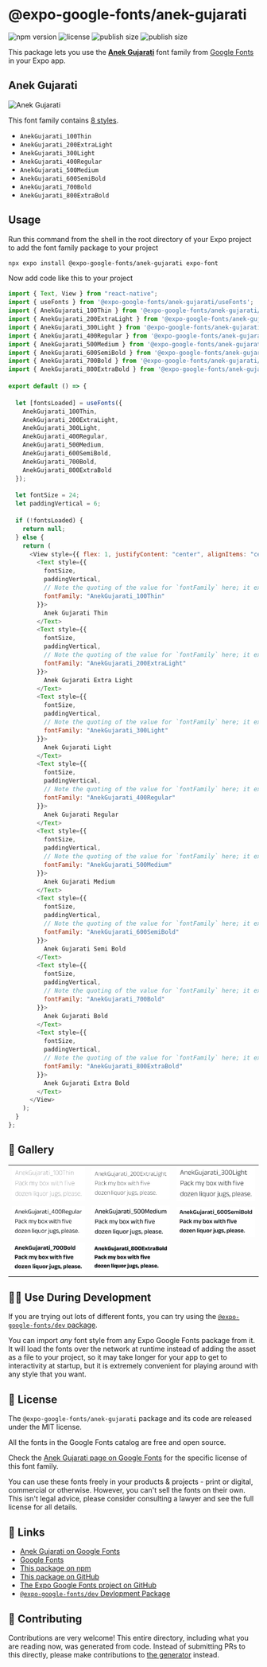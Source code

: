# @expo-google-fonts/anek-gujarati

![npm version](https://flat.badgen.net/npm/v/@expo-google-fonts/anek-gujarati)
![license](https://flat.badgen.net/github/license/expo/google-fonts)
![publish size](https://flat.badgen.net/packagephobia/install/@expo-google-fonts/anek-gujarati)
![publish size](https://flat.badgen.net/packagephobia/publish/@expo-google-fonts/anek-gujarati)

This package lets you use the [**Anek Gujarati**](https://fonts.google.com/specimen/Anek+Gujarati) font family from [Google Fonts](https://fonts.google.com/) in your Expo app.

## Anek Gujarati

![Anek Gujarati](./font-family.png)

This font family contains [8 styles](#-gallery).

- `AnekGujarati_100Thin`
- `AnekGujarati_200ExtraLight`
- `AnekGujarati_300Light`
- `AnekGujarati_400Regular`
- `AnekGujarati_500Medium`
- `AnekGujarati_600SemiBold`
- `AnekGujarati_700Bold`
- `AnekGujarati_800ExtraBold`

## Usage

Run this command from the shell in the root directory of your Expo project to add the font family package to your project

```sh
npx expo install @expo-google-fonts/anek-gujarati expo-font
```

Now add code like this to your project

```js
import { Text, View } from "react-native";
import { useFonts } from '@expo-google-fonts/anek-gujarati/useFonts';
import { AnekGujarati_100Thin } from '@expo-google-fonts/anek-gujarati/100Thin';
import { AnekGujarati_200ExtraLight } from '@expo-google-fonts/anek-gujarati/200ExtraLight';
import { AnekGujarati_300Light } from '@expo-google-fonts/anek-gujarati/300Light';
import { AnekGujarati_400Regular } from '@expo-google-fonts/anek-gujarati/400Regular';
import { AnekGujarati_500Medium } from '@expo-google-fonts/anek-gujarati/500Medium';
import { AnekGujarati_600SemiBold } from '@expo-google-fonts/anek-gujarati/600SemiBold';
import { AnekGujarati_700Bold } from '@expo-google-fonts/anek-gujarati/700Bold';
import { AnekGujarati_800ExtraBold } from '@expo-google-fonts/anek-gujarati/800ExtraBold';

export default () => {

  let [fontsLoaded] = useFonts({
    AnekGujarati_100Thin, 
    AnekGujarati_200ExtraLight, 
    AnekGujarati_300Light, 
    AnekGujarati_400Regular, 
    AnekGujarati_500Medium, 
    AnekGujarati_600SemiBold, 
    AnekGujarati_700Bold, 
    AnekGujarati_800ExtraBold
  });

  let fontSize = 24;
  let paddingVertical = 6;

  if (!fontsLoaded) {
    return null;
  } else {
    return (
      <View style={{ flex: 1, justifyContent: "center", alignItems: "center" }}>
        <Text style={{
          fontSize,
          paddingVertical,
          // Note the quoting of the value for `fontFamily` here; it expects a string!
          fontFamily: "AnekGujarati_100Thin"
        }}>
          Anek Gujarati Thin
        </Text>
        <Text style={{
          fontSize,
          paddingVertical,
          // Note the quoting of the value for `fontFamily` here; it expects a string!
          fontFamily: "AnekGujarati_200ExtraLight"
        }}>
          Anek Gujarati Extra Light
        </Text>
        <Text style={{
          fontSize,
          paddingVertical,
          // Note the quoting of the value for `fontFamily` here; it expects a string!
          fontFamily: "AnekGujarati_300Light"
        }}>
          Anek Gujarati Light
        </Text>
        <Text style={{
          fontSize,
          paddingVertical,
          // Note the quoting of the value for `fontFamily` here; it expects a string!
          fontFamily: "AnekGujarati_400Regular"
        }}>
          Anek Gujarati Regular
        </Text>
        <Text style={{
          fontSize,
          paddingVertical,
          // Note the quoting of the value for `fontFamily` here; it expects a string!
          fontFamily: "AnekGujarati_500Medium"
        }}>
          Anek Gujarati Medium
        </Text>
        <Text style={{
          fontSize,
          paddingVertical,
          // Note the quoting of the value for `fontFamily` here; it expects a string!
          fontFamily: "AnekGujarati_600SemiBold"
        }}>
          Anek Gujarati Semi Bold
        </Text>
        <Text style={{
          fontSize,
          paddingVertical,
          // Note the quoting of the value for `fontFamily` here; it expects a string!
          fontFamily: "AnekGujarati_700Bold"
        }}>
          Anek Gujarati Bold
        </Text>
        <Text style={{
          fontSize,
          paddingVertical,
          // Note the quoting of the value for `fontFamily` here; it expects a string!
          fontFamily: "AnekGujarati_800ExtraBold"
        }}>
          Anek Gujarati Extra Bold
        </Text>
      </View>
    );
  }
};
```

## 🔡 Gallery


||||
|-|-|-|
|![AnekGujarati_100Thin](./100Thin/AnekGujarati_100Thin.ttf.png)|![AnekGujarati_200ExtraLight](./200ExtraLight/AnekGujarati_200ExtraLight.ttf.png)|![AnekGujarati_300Light](./300Light/AnekGujarati_300Light.ttf.png)||
|![AnekGujarati_400Regular](./400Regular/AnekGujarati_400Regular.ttf.png)|![AnekGujarati_500Medium](./500Medium/AnekGujarati_500Medium.ttf.png)|![AnekGujarati_600SemiBold](./600SemiBold/AnekGujarati_600SemiBold.ttf.png)||
|![AnekGujarati_700Bold](./700Bold/AnekGujarati_700Bold.ttf.png)|![AnekGujarati_800ExtraBold](./800ExtraBold/AnekGujarati_800ExtraBold.ttf.png)|||


## 👩‍💻 Use During Development

If you are trying out lots of different fonts, you can try using the [`@expo-google-fonts/dev` package](https://github.com/expo/google-fonts/tree/master/font-packages/dev#readme).

You can import _any_ font style from any Expo Google Fonts package from it. It will load the fonts over the network at runtime instead of adding the asset as a file to your project, so it may take longer for your app to get to interactivity at startup, but it is extremely convenient for playing around with any style that you want.


## 📖 License

The `@expo-google-fonts/anek-gujarati` package and its code are released under the MIT license.

All the fonts in the Google Fonts catalog are free and open source.

Check the [Anek Gujarati page on Google Fonts](https://fonts.google.com/specimen/Anek+Gujarati) for the specific license of this font family.

You can use these fonts freely in your products & projects - print or digital, commercial or otherwise. However, you can't sell the fonts on their own. This isn't legal advice, please consider consulting a lawyer and see the full license for all details.

## 🔗 Links

- [Anek Gujarati on Google Fonts](https://fonts.google.com/specimen/Anek+Gujarati)
- [Google Fonts](https://fonts.google.com/)
- [This package on npm](https://www.npmjs.com/package/@expo-google-fonts/anek-gujarati)
- [This package on GitHub](https://github.com/expo/google-fonts/tree/master/font-packages/anek-gujarati)
- [The Expo Google Fonts project on GitHub](https://github.com/expo/google-fonts)
- [`@expo-google-fonts/dev` Devlopment Package](https://github.com/expo/google-fonts/tree/master/font-packages/dev)

## 🤝 Contributing

Contributions are very welcome! This entire directory, including what you are reading now, was generated from code. Instead of submitting PRs to this directly, please make contributions to [the generator](https://github.com/expo/google-fonts/tree/master/packages/generator) instead.
